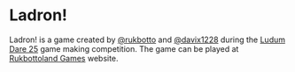 # Ladron!

Ladron! is a game created by [@rukbotto](http://twitter.com/rukbotto) and
[@davix1228](http://twitter.com/davix1228) during the [Ludum Dare
25](http://www.ludumdare.com/compo/ludum-dare-25/) game making competition. The
game can be played at [Rukbottoland
Games](http://games.rukbottoland.com/ladron/) website.
